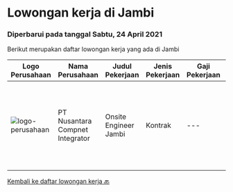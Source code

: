 
  # Lowongan kerja di Jambi

  ### Diperbarui pada tanggal Sabtu, 24 April 2021

  Berikut merupakan daftar lowongan kerja yang ada di Jambi

  |Logo Perusahaan | Nama Perusahaan | Judul Pekerjaan | Jenis Pekerjaan | Gaji Pekerjaan | Lokasi | Deskripsi | Tanggal diunggah | Pranala |
  | -------------- | --------------- | --------------- | --------- | --------- | -------------- | ------- | ----------- | ----------- |
  |![logo-perusahaan](https://image-service-cdn.seek.com.au/b581c70e9b0acc7134f51d531843d9e868edab03/ee4dce1061f3f616224767ad58cb2fc751b8d2dc)|PT Nusantara Compnet Integrator|Onsite Engineer Jambi|Kontrak|---|Jambi|Responsibilities: Analyze customer needs Provide solutions and give recommendations to the customer according to their needs. Preventive and...|Kamis, 01 April 2021|https://www.jobstreet.co.id/id/job/onsite-engineer-jambi-3496374?token=0~a94baaae-1b8e-47ef-8e79-45a1a1a30728&sectionRank=1&jobId=jobstreet-id-job-3496374|


  [Kembali ke daftar lowongan kerja 🔙](../README.md#daftar-lowongan-kerja)
  